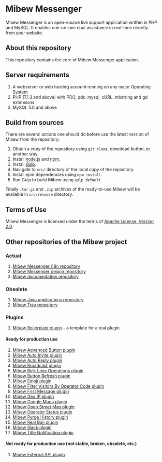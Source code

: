 # Mibew Messenger

Mibew Messenger is an open-source live support application written
in PHP and MySQL. It enables one-on-one chat assistance in real-time
directly from your website.

## About this repository

This repository contains the core of Mibew Messenger application.

## Server requirements

1. A webserver or web hosting account running on any major Operating System
2. PHP (7.1.3 and above) with PDO, pdo_mysql, cURL, mbstring and gd extensions
3. MySQL 5.0 and above

## Build from sources

There are several actions one should do before use the latest version of Mibew from the repository:

1. Obtain a copy of the repository using `git clone`, download button, or another way.
2. Install [node.js](http://nodejs.org/) and [npm](https://www.npmjs.org/).
3. Install [Gulp](http://gulpjs.com/).
4. Navigate to `src/` directory of the local copy of the repository.
5. Install npm dependencies using `npm install`.
6. Run Gulp to build Mibew using `gulp default`.

Finally `.tar.gz` and `.zip` archives of the ready-to-use Mibew will be available in `src/release` directory.

## Terms of Use

Mibew Messenger is licensed under the terms of [Apache License, Version 2.0](http://www.apache.org/licenses/LICENSE-2.0).

## Other repositories of the Mibew project

### Actual
1. [Mibew Messenger i18n repository](https://github.com/Mibew/i18n)
2. [Mibew Messenger design repository](https://github.com/Mibew/design)
3. [Mibew documentation repository](https://github.com/Mibew/docs.mibew.org)

### Obsolete
1. [Mibew Java applications repository](https://github.com/Mibew/java)
2. [Mibew Tray repository](https://github.com/Mibew/tray)

### Plugins

1. [Mibew Boilerplate plugin](https://github.com/Mibew/boilerplate-plugin) - a template for a real plugin

#### Ready for production use

1. [Mibew Advanced Button plugin](https://github.com/Mibew/advanced-button-plugin)
2. [Mibew Auto Invite plugin](https://github.com/Mibew/auto-invite-plugin)
3. [Mibew Auto Reply plugin](https://github.com/Mibew/auto-reply-plugin)
4. [Mibew Broadcast plugin](https://github.com/Mibew/broadcast-plugin)
5. [Mibew Bulk Logs Operations plugin](https://github.com/Mibew/bulk-logs-operations-plugin)
6. [Mibew Button Refresh plugin](https://github.com/Mibew/button-refresh-plugin)
7. [Mibew Emoji plugin](https://github.com/Mibew/emoji-plugin)
8. [Mibew Filter Visitors By Operator Code plugin](https://github.com/Mibew/filter-visitors-by-operator-code-plugin)
9. [Mibew First Message plugin](https://github.com/Mibew/first-message-plugin)
10. [Mibew Geo IP plugin](https://github.com/Mibew/geo-ip-plugin)
11. [Mibew Google Maps plugin](https://github.com/Mibew/google-maps-plugin)
12. [Mibew Open Street Map plugin](https://github.com/Mibew/open-street-map-plugin)
13. [Mibew Operator Status plugin](https://github.com/Mibew/mibew-operator-status-plugin)
14. [Mibew Purge History plugin](https://github.com/Mibew/purge-history-plugin)
15. [Mibew Real Ban plugin](https://github.com/Mibew/real-ban-plugin)
16. [Mibew Slack plugin](https://github.com/Mibew/mibew_slack)
17. [Mibew Title Notification plugin](https://github.com/Mibew/title-notification-plugin)

#### Not ready for production use (not stable, broken, obsolete, etc.)

1. [Mibew External API plugin](https://github.com/Mibew/external-api-plugin)

